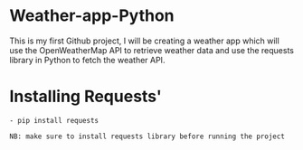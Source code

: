 # Weather-app-Python
This is my first Github project, I will be creating a weather app which will  use the OpenWeatherMap API to retrieve weather data and use the requests library in Python to fetch the weather API.

# Installing Requests'

    - pip install requests

    NB: make sure to install requests library before running the project

